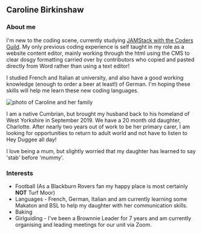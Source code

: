## Caroline Birkinshaw 

### About me 

I'm new to the coding scene, currently studying [JAMStack with the Coders Guild](https://thecodersguild.org.uk/blog/learn-web-and-app-development-with-the-jamstack/). My only previous coding experience is self taught in my role as a website content editor, mainly working through the html using the CMS to clear dosgy formatting carried over by contributors who copied and pasted directly from Word rather than using a text editor!

I studied French and Italian at university, and also have a good working knowledge (enough to order a beer at least!) of German. I'm hoping these skills will help me learn these new coding languages.

![photo of Caroline and her family](https://photos.google.com/share/AF1QipMEy-TBqs1TFl1Phc_S2qipnV0stzBsbgoUEaVKDbxWsD8prO91fpjGt-Bfra6bmA?key=QlZJRFZTNUZ5WHV0V2lOclNzSTREUlJYYTB6SWxB)

I am a native Cumbrian, but brought my husband back to his homeland of West Yorkshire in September 2019. We have a 20 month old daughter, Charlotte. After nearly two years out of work to be her primary carer, I am looking for opportunities to return to adult world and not have to listen to Hey Duggee all day!

I love being a mum, but slightly worried that my daughter has learned to say 'stab' before 'mummy'.

### Interests

- Football (As a Blackburn Rovers fan my happy place is most certainly **NOT** Turf Moor)
- Languages - French, German, Italian and am currently learning some Makaton and BSL to help my daughter with her communication skills.
- Baking
- Girlguiding - I've been a Brownnie Leader for 7 years and am currently organising and leading meetings for our unit via Zoom.
